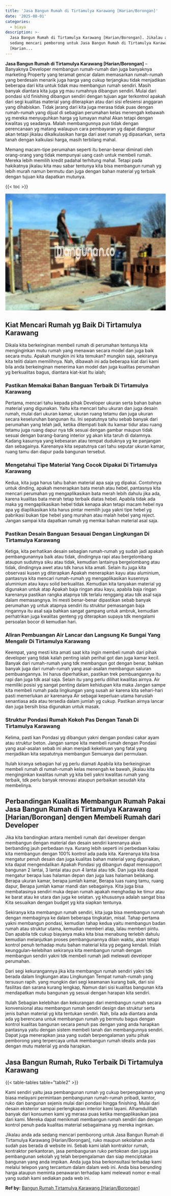 ```yaml
---
title: 'Jasa Bangun Rumah di Tirtamulya Karawang [Harian/Borongan]'
date: '2025-08-01'
categories:
  - biaya
description: >-
  Jasa Bangun Rumah di Tirtamulya Karawang [Harian/Borongan]. Jikalau anda ada
  sedang mencari pemborong untuk Jasa Bangun Rumah di Tirtamulya Karawang
  [Harian...
---
```


**Jasa Bangun Rumah di Tirtamulya Karawang \[Harian/Borongan\]** – Banyaknya Developer membangun rumah-rumah dan juga banyaknya marketing Property yang teramat gencar dalam memasarkan rumah-rumah yang berdesain menarik juga harga yang cukup terjangkau tidak menjadikan beberapa dari kita untuk tidak mau membangun rumah sendiri. Masih banyak diantara kita juga yg mau rumahnya dibangun sendiri. Mulai dari pondasi s/d finishing dibangun sendiri dengan tujuan agar terkontrol apakah dari segi kualitas material yang diterapkan atau dari sisi efesiensi anggaran yang dihabiskan. Tidak jarang dari kita juga merasa tidak puas dengan rumah-rumah yang dijual di sebagian perumahan kelas menengah kebawah yg mereka menyuguhkan harga yg lumayan mahal Akan tetapi dengan kwalitas yg seadanya. Malah membangunnya pun tidak dengan perencanaan yg matang walaupun cara pembayaran yg dapat diangsur akan tetapi jikalau dikalkulasikan harga dari aset rumah yg dipasarkan, serta tanah dengan kalkulasi harga, masih terbilang mahal.

Memang macam-tipe perumahan seperti itu benar-benar diminati oleh orang-orang yang tidak mempunyai uang cash untuk membeli rumah. Mereka lebih memilih kredit padahal terhitung mahal. Tetapi pada hakikatnya jikalau kita mau sabar tentunya kita bisa membangun rumah yg lebih murah namun bermutu dan juga dengan bahan material yg terbaik dengan tujuan kita dapatkan mutunya.

{{< toc >}}

![Jasa Bangun Rumah di Tirtamulya Karawang [Harian/Borongan]](/images/borong-bangunan-23.png)

## Kiat Mencari Rumah yg Baik Di Tirtamulya Karawang

Dikala kita berkeinginan membeli rumah di perumahan tentunya kita menginginkan mutu rumah yang menawan secara model dan juga baik secara mutu. Apakah mungkin ini kita temukan? mungkin saja, sekiranya kita teliti dalam memilihnya. Nah, dibawah ini ada beberapa kiat dari kami bila anda berkeinginan menerima kan model dan juga kualitas perumahan yg berkualitas bagus, diantara kiat-kiat Itu ialah;

### Pastikan Memakai Bahan Banguan Terbaik Di Tirtamulya Karawang

Pertama, mencari tahu kepada pihak Developer ukuran serta bahan bahan material yang digunakan. Yaitu kita mencari tahu ukuran dan juga desain rumah, mulai dari ukuran kamar, ukuran ruang tetamu dan juga ukuran secara keseluruhan bangunan itu. Ini sepatutnya tahu sebab banyak dari perumahan yang telah jadi, ketika ditempati baik itu kamar tidur atau ruang tetamu juga ruang dapur nya tdk sesuai dengan gambar maupun tidak sesuai dengan barang-barang interior yg akan kita taruh di dalamnya. Kadang kasurnya yang kebesaran atau tempat duduknya yg ke panjangan dan sebagainya. Karenanya kita sepatutnya cari tahu seputar ukuran kamar, ruang tamu dan dapur pada bangunan tersebut.

### Mengetahui Tipe Material Yang Cocok Dipakai Di Tirtamulya Karawang

Kedua, kita juga harus tahu bahan material apa saja yg dipakai. Contohnya untuk dinding, apakah menerapkan bata merah atau hebel, pantasnya kita mencari perumahan yg mengaplikasikan bata merah lebih dahulu jika ada, karena kualitas bata merah tetap terbaik diatas hebel. Apabila tidak ada maka yg mengaplikasikan hebel tidak kenapa akan tetapi macam hebel nya apa yg diaplikasikan kita harus pintar memilih juga yakni tipe hebel yg pabrikasi bukan tipe hebel yang murahan atau malah hebel yang reject. Jangan sampai kita dapatkan rumah yg memkai bahan material asal saja.

### Pastikan Desain Banguan Sesauai Dengan Lingkungan Di Tirtamulya Karawang

Ketiga, kita perhatikan desain sebagian rumah-rumah yg sudah jadi apakah pembangunannya baik atau tidak, dindingnya rapi atau bergelombang ataupun sudutnya siku atau tidak, kemudian lantainya bergelombang atau tidak, dindingnya awet atau tdk harus kita amati. Selain itu juga kita observasi kusen yg diterapkan Apakah menerapkan kayu atau aluminium, pantasnya kita mencari rumah-rumah yg mengaplikasikan kusennya aluminium atau kayu solid berkualitas. Kemudian kita tanyakan material yg digunakan untuk atap Apakah baja ringan atau kayu, apabila baja ringan karenanya pastikan rangka atapnya tdk terlalu renggang atau tdk asal saja dalam memasangnya. Ini mesti benar-benar dipastikan sebab banyak perumahan yg untuk atapnya sendiri itu struktur pemasangan baja ringannya itu asal saja bahkan sangat gampang untuk ambruk, kemudian perhatrikan juga kwalitas genteng yg diterapkan supaya tdk mengalami persoalan bocor di kemudian hari.

### Aliran Pembuangan Air Lancar dan Langsung Ke Sungai Yang Mengalir Di Tirtamulya Karawang

Keempat, yang mesti kita amati saat kita ingin membeli rumah dari pihak developer yang tidak kalah penting ialah perihal got dan juga kamar kecil. Banyak dari rumah-rumah yang tdk membangun got dengan benar, bahkan banyak juga dari rumah-rumah yang asal-asalan membangun saluran pembuangannya. Ini harus diperhatikan, pastikan trek pembuangannya itu rapi dan juga tdk asal saja. Selain itu yang perlu dilihat kwalitas airnya. Air memiliki posisi yg sangat penting dalam kehidupan kita maka Jangan sampe kita membeli rumah pada lingkungan yang susah air karena kita sehari-hari pasti memerlukan air karenanya Air sebagai keperluan utama haruslah senantiasa ada atau tersedia dalam jumlah yg cukup. Pastikan airnya lancar dan juga bersih bisa digunakan untuk masak.

### Struktur Pondasi Rumah Kokoh Pas Dengan Tanah Di Tirtamulya Karawang

Kelima, pasti kan Pondasi yg dibangun yakni dengan pondasi cakar ayam atau struktur beton. Jangan sampe kita membeli rumah dengan Pondasi yang asal-asalan sebab ini akan menjadi kekeliruan yang fatal yang menjadikan kita sepatutnya membangun Semuanya dari permulaan.

Itulah kiranya sebagian hal yg perlu diamati Apabila kita berkeinginan membeli rumah di rumah-rumah kelas menengah ke bawah, jikalau kita menginginkan kwalitas rumah yg kita beli yakni kwalitas rumah yang terbaik, tdk perlu banyak renovasi ataupun perbaikan sesudah kita membelinya.

## Perbandingan Kualitas Membangun Rumah Pakai Jasa Bangun Rumah di Tirtamulya Karawang \[Harian/Borongan\] dengen Membeli Rumah dari Developer

Jika kita bandingkan antara membeli rumah dari developer dengan membangun dengan material dan desain sendiri karenanya akan berbanding jauh perbedaan nya. Kurang lebih seperti ini perbedaan kalau kita membangun dengan 100% kontrol ada pada kita. Karenanya kita bisa mengatur penuh desain dan juga kualitas bahan material yang digunakan, kita dapat mengendalikan Apakah Pondasi yg dibangun dapat mensupport bangunan 2 lantai, 3 lantai atau pun 4 lantai atau tdk. Dan juga kita dapat mengatur berapa luas halaman depan dan juga luas halaman belakang. Berapa ukuran kamar, berapa jumlah kamar, Berapa luas ruang tamu, ruang dapur, Berapa jumlah kamar mandi dan sebagainya. Kita juga bisa membatasinya sendiri muka depan rumah apakah menghadap ke timur atau ke barat atau ke utara dan juga ke selatan. yg khususnya adalah sangat bisa Kita sesuaikan dengan budget yg kita siapkan tentunya.

Sekiranya kita membangun rumah sendiri, kita juga bisa membangun rumah dengan membaginya ke dalam beberapa tingkatan, misal. Tahap pertama yakni membangun pondasi, kemudian tahap kedua yaitu membangun badan rumah atau struktur utama, kemudian memberi atap, lalau memberi pintu. Dan apabila tdk cukup biayanya maka kita bisa menabung terlebih dahulu kemudian melanjutkan proses pembangunannya dilain waktu, akan tetapi kontrol penuh terhadap mutu bahan material kita yg pegang kendali. Inilah keunggulan-kelebihan sekiranya kita membangun rumah dengan membangun sendiri yakni tdk membeli rumah jadi melewati developer perumahan.

Dari segi kekurangannya jika kita membangun rumah sendiri yakni tdk berada dalam lingkungan atau Lingkungan Tempat rumah-rumah yang tersusun rapih. yang mungkin dari segi keamanan kurang baik, dari sisi fasilitas dan sarana kurang lengkap, Namun dari sisi kualitas bangunan kita mendapatkan mutu bangunan yg sesuai dengan harapan kita sendiri.

Itulah Sebagian kelebihan dan kekurangan dari membangun rumah secara konvensional atau membangun rumah sendiri design dan struktur serta jenis bahan material yg kita tentukan sendiri. Nah, bila ada diantara anda ada yg berencana untuk membangun rumah yg bermutu bagus dengan kontrol kualitas bangunan secara penuh pas dengan yang anda harapkan pantasnya yaitu dengan sistem membeli tanah dan membangunnya sendiri. Dapat juga menerapkan jasa yang sudah berpengalaman yaitu pihak pemborong yang terpercaya untuk membangun rumah idealis anda pas dengan mutu material yg anda harapkan.

## Jasa Bangun Rumah, Ruko Terbaik Di Tirtamulya Karawang

{{< table-tables table="table2" >}}

Kami sendiri yaitu jasa pembangunan rumah yg cukup berpengalaman yang biasa melayani permintaan pembangunan rumah-rumah pribadi, kantor, ruko dan bangunan sejenis mulai dari pondasi hingga finishing. Mulai dari desain eksterior sampai perlengkapan interior kami layani. Alhamdulillah banyak dari konsumen kami yg merasa puas ketika mengaplikasikan jasa dari kami. Mereka dapat menikmati membangun rumah sendiri dan dengan kontrol penuh pada kualitas material sebagaimana yg mereka inginkan.

Jikalau anda ada sedang mencari pemborong untuk Jasa Bangun Rumah di Tirtamulya Karawang \[Harian/Borongan\], ruko maupun sekolahan anda sudah pas berada di website ini. Sebab kami ialah kontraktor rumah, kontraktor perkantoran, jasa pembangunan ruko pertokoan dan juga jasa pembangunan sekolah yg telah berpengalaman dan siap menciptakan bangunan yang anda impikan. Anda juga bisa berkonsultasi terhadap kami melalui telepon yang tercantum dalam dalam web ini. Anda bisa berunding harga ataupun meminta penawaran terhadap kami melewati nomor e-mail yang sudah kami sediakan pada web ini.

**Ref by:** [Bangun Rumah Tirtamulya Karawang [Harian/Borongan]](https://id.wikipedia.org/wiki/Bangun)
